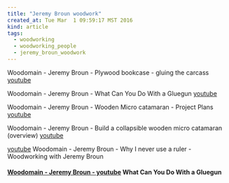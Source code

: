 ```yaml
---
title: "Jeremy Broun woodwork"
created_at: Tue Mar  1 09:59:17 MST 2016
kind: article
tags:
  - woodworking
  - woodworking_people
  - jeremy_broun_woodwork
---
```



Woodomain - Jeremy Broun - Plywood bookcase - gluing the carcass <a href="https://www.youtube.com/watch?v=179pW3p7RI8" target="_blank">youtube</a>

Woodomain - Jeremy Broun - What Can You Do With a Gluegun <a href="https://www.youtube.com/watch?v=0W_jFQuIwF4" target="_blank">youtube</a>

Woodomain - Jeremy Broun - Wooden Micro catamaran - Project Plans <a href="https://www.youtube.com/watch?v=vRTxgllCjMk" target="_blank">youtube</a>

Woodomain - Jeremy Broun - Build a collapsible wooden micro catamaran (overview) <a href="https://www.youtube.com/watch?v=uzylxsJ8WR0" target="_blank">youtube</a>


<a href="https://www.youtube.com/watch?v=VYY828hIZM0" target="_blank">youtube</a>
Woodomain - Jeremy Broun - Why I never use a ruler - Woodworking with Jeremy Broun

<h4>
  <a href="https://www.youtube.com/watch?v=0W_jFQuIwF4" target="_blank">Woodomain - Jeremy Broun - youtube</a>
  What Can You Do With a Gluegun
</h4>

<!--
html boilerplate
<a href="" target="_blank"></a>
<a name=""></a>
<img src="" width="400px">
<ul>
  <li></li>
</ul>
<pre>
</pre>
<pre><code>
</code></pre>
<math xmlns='http://www.w3.org/1998/Math/MathML' display='block'>
</math>
-->
